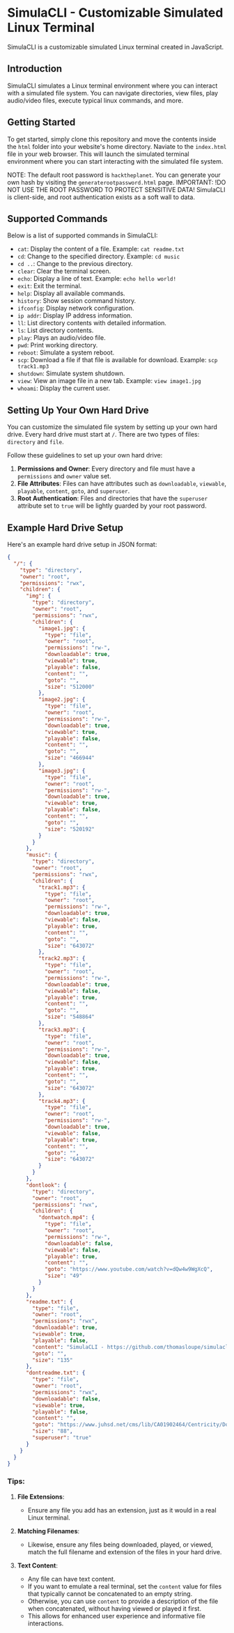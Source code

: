# SimulaCLI - Customizable Simulated Linux Terminal

SimulaCLI is a customizable simulated Linux terminal created in JavaScript.

## Introduction

SimulaCLI simulates a Linux terminal environment where you can interact with a simulated file system. You can navigate directories, view files, play audio/video files, execute typical linux commands, and more.

## Getting Started

To get started, simply clone this repository and move the contents inside the `html` folder into your website's home directory. Naviate to the `index.html` file in your web browser. This will launch the simulated terminal environment where you can start interacting with the simulated file system.

NOTE: The default root password is `hacktheplanet`. You can generate your own hash by visiting the `generaterootpassword.html` page.
IMPORTANT: !DO NOT USE THE ROOT PASSWORD TO PROTECT SENSITIVE DATA! SimulaCLI is client-side, and root authentication exists as a soft wall to data.

## Supported Commands

Below is a list of supported commands in SimulaCLI:

- `cat`: Display the content of a file. Example: `cat readme.txt`
- `cd`: Change to the specified directory. Example: `cd music`
- `cd ..`: Change to the previous directory.
- `clear`: Clear the terminal screen.
- `echo`: Display a line of text. Example: `echo hello world!`
- `exit`: Exit the terminal.
- `help`: Display all available commands.
- `history`: Show session command history.
- `ifconfig`: Display network configuration.
- `ip addr`: Display IP address information.
- `ll`: List directory contents with detailed information.
- `ls`: List directory contents.
- `play`: Plays an audio/video file.
- `pwd`: Print working directory.
- `reboot`: Simulate a system reboot.
- `scp`: Download a file if that file is available for download. Example: `scp track1.mp3`
- `shutdown`: Simulate system shutdown.
- `view`: View an image file in a new tab. Example: `view image1.jpg`
- `whoami`: Display the current user.

## Setting Up Your Own Hard Drive

You can customize the simulated file system by setting up your own hard drive. Every hard drive must start at `/`. There are two types of files: `directory` and `file`. 

Follow these guidelines to set up your own hard drive:

1. **Permissions and Owner**: Every directory and file must have a `permissions` and `owner` value set.
2. **File Attributes**: Files can have attributes such as `downloadable`, `viewable`, `playable`, `content`, `goto`, and `superuser`.
3. **Root Authentication**: Files and directories that have the `superuser` attribute set to `true` will be lightly guarded by your root password.

## Example Hard Drive Setup

Here's an example hard drive setup in JSON format:

```json
{
  "/": {
    "type": "directory",
    "owner": "root",
    "permissions": "rwx",
    "children": {
      "img": {
        "type": "directory",
        "owner": "root",
        "permissions": "rwx",
        "children": {
          "image1.jpg": {
            "type": "file",
            "owner": "root",
            "permissions": "rw-",
            "downloadable": true,
            "viewable": true,
            "playable": false,
            "content": "",
            "goto": "",
            "size": "512000"
          },
          "image2.jpg": {
            "type": "file",
            "owner": "root",
            "permissions": "rw-",
            "downloadable": true,
            "viewable": true,
            "playable": false,
            "content": "",
            "goto": "",
            "size": "466944"
          },
          "image3.jpg": {
            "type": "file",
            "owner": "root",
            "permissions": "rw-",
            "downloadable": true,
            "viewable": true,
            "playable": false,
            "content": "",
            "goto": "",
            "size": "520192"
          }
        }
      },
      "music": {
        "type": "directory",
        "owner": "root",
        "permissions": "rwx",
        "children": {
          "track1.mp3": {
            "type": "file",
            "owner": "root",
            "permissions": "rw-",
            "downloadable": true,
            "viewable": false,
            "playable": true,
            "content": "",
            "goto": "",
            "size": "643072"
          },
          "track2.mp3": {
            "type": "file",
            "owner": "root",
            "permissions": "rw-",
            "downloadable": true,
            "viewable": false,
            "playable": true,
            "content": "",
            "goto": "",
            "size": "548864"
          },
          "track3.mp3": {
            "type": "file",
            "owner": "root",
            "permissions": "rw-",
            "downloadable": true,
            "viewable": false,
            "playable": true,
            "content": "",
            "goto": "",
            "size": "643072"
          },
          "track4.mp3": {
            "type": "file",
            "owner": "root",
            "permissions": "rw-",
            "downloadable": true,
            "viewable": false,
            "playable": true,
            "content": "",
            "goto": "",
            "size": "643072"
          }
        }
      },
      "dontlook": {
        "type": "directory",
        "owner": "root",
        "permissions": "rwx",
        "children": {
          "dontwatch.mp4": {
            "type": "file",
            "owner": "root",
            "permissions": "rw-",
            "downloadable": false,
            "viewable": false,
            "playable": true,
            "content": "",
            "goto": "https://www.youtube.com/watch?v=dQw4w9WgXcQ",
            "size": "49"
          }
        }
      },
      "readme.txt": {
        "type": "file",
        "owner": "root",
        "permissions": "rwx",
        "downloadable": true,
        "viewable": true,
        "playable": false,
        "content": "SimulaCLI - https://github.com/thomasloupe/simulacli<br>Learn more about this project, and all of my work at https://thomasloupe.com!",
        "goto": "",
        "size": "135"
      },
      "dontreadme.txt": {
        "type": "file",
        "owner": "root",
        "permissions": "rwx",
        "downloadable": false,
        "viewable": true,
        "playable": false,
        "content": "",
        "goto": "https://www.juhsd.net/cms/lib/CA01902464/Centricity/Domain/256/2016_The%20Veldt.pdf",
        "size": "88",
        "superuser": "true"
      }
    }
  }
}
```

### Tips:

1. **File Extensions**: 
   - Ensure any file you add has an extension, just as it would in a real Linux terminal. 

2. **Matching Filenames**: 
   - Likewise, ensure any files being downloaded, played, or viewed, match the full filename and extension of the files in your hard drive. 

3. **Text Content**: 
   - Any file can have text content. 
   - If you want to emulate a real terminal, set the `content` value for files that typically cannot be concatenated to an empty string. 
   - Otherwise, you can use `content` to provide a description of the file when concatenated, without having viewed or played it first. 
   - This allows for enhanced user experience and informative file interactions.
   

